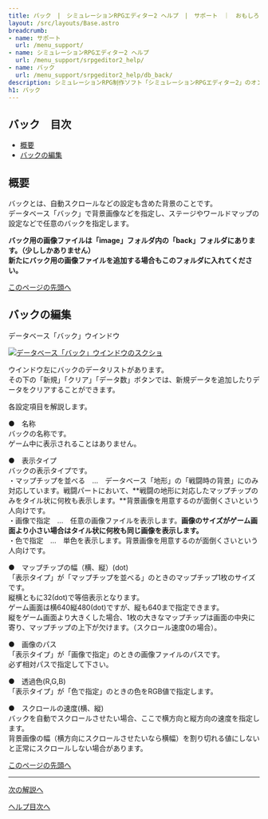 ```yaml
---
title: バック　|　シミュレーションRPGエディター2 ヘルプ　|　サポート　｜　おもしろゲーム神殿
layout: /src/layouts/Base.astro
breadcrumb:
- name: サポート
  url: /menu_support/
- name: シミュレーションRPGエディター2 ヘルプ
  url: /menu_support/srpgeditor2_help/
- name: バック
  url: /menu_support/srpgeditor2_help/db_back/
description: シミュレーションRPG制作ソフト「シミュレーションRPGエディター2」のオンラインヘルプ。「バック」。
h1: バック
---
```


<a name="TOP"></a>

## バック　目次

- [概要](#ABOUT)
- [バックの編集](#EDIT)


<a name="ABOUT"></a>

## 概要


バックとは、自動スクロールなどの設定も含めた背景のことです。  
データベース「バック」で背景画像などを指定し、ステージやワールドマップの設定などで任意のバックを指定します。  

**バック用の画像ファイルは「image」フォルダ内の「back」フォルダにあります。（少ししかありません）**  
**新たにバック用の画像ファイルを追加する場合もこのフォルダに入れてください。**  

[このページの先頭へ](#TOP)

<a name="EDIT"></a>

## バックの編集

データベース「バック」ウインドウ

[![データベース「バック」ウインドウのスクショ](/menu_support/srpgeditor2_help/db_back/back.jpg)](/menu_support/srpgeditor2_help/db_back/back.jpg)

ウインドウ左にバックのデータリストがあります。  
その下の「新規」「クリア」「データ数」ボタンでは、新規データを追加したりデータをクリアすることができます。  

各設定項目を解説します。  

●　名称  
バックの名称です。  
ゲーム中に表示されることはありません。  

●　表示タイプ  
バックの表示タイプです。  
・マップチップを並べる　…　データベース「地形」の「戦闘時の背景」にのみ対応しています。戦闘パートにおいて、**戦闘の地形に対応したマップチップのみをタイル状に何枚も表示します。**背景画像を用意するのが面倒くさいという人向けです。  
・画像で指定　…　任意の画像ファイルを表示します。**画像のサイズがゲーム画面より小さい場合はタイル状に何枚も同じ画像を表示します。**  
・色で指定　…　単色を表示します。背景画像を用意するのが面倒くさいという人向けです。  

●　マップチップの幅（横、縦）(dot)  
「表示タイプ」が「マップチップを並べる」のときのマップチップ1枚のサイズです。  
縦横ともに32(dot)で等倍表示となります。  
ゲーム画面は横640縦480(dot)ですが、縦も640まで指定できます。  
縦をゲーム画面より大きくした場合、1枚の大きなマップチップは画面の中央に寄り、マップチップの上下が欠けます。（スクロール速度0の場合）。  

●　画像のパス  
「表示タイプ」が「画像で指定」のときの画像ファイルのパスです。  
必ず相対パスで指定して下さい。  

●　透過色(R,G,B)  
「表示タイプ」が「色で指定」のときの色をRGB値で指定します。  

●　スクロールの速度(横、縦)  
バックを自動でスクロールさせたい場合、ここで横方向と縦方向の速度を指定します。  
背景画像の幅（横方向にスクロールさせたいなら横幅）を割り切れる値にしないと正常にスクロールしない場合があります。

[このページの先頭へ](#TOP)

---

  

[次の解説へ](../db_se/)

[ヘルプ目次へ](../)